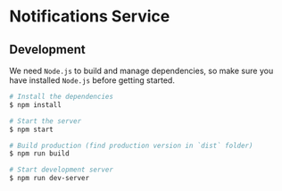 # Notifications Service

## Development

We need `Node.js` to build and manage dependencies, so make sure you have installed `Node.js` before getting started.

```bash
# Install the dependencies
$ npm install

# Start the server
$ npm start

# Build production (find production version in `dist` folder)
$ npm run build

# Start development server
$ npm run dev-server
```
